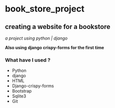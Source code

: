 # book_store_project
## creating a website for a bookstore
_a project using python | django_

**Also using django crispy-forms for the first time**
### What have I used ?
+ Python
+ django
+ HTML
+ Django-crispy-forms
+ Bootstrap
+ Sqlite3
+ Git

